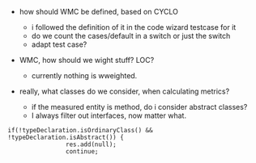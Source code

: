   * how should WMC be defined, based on CYCLO
    * i followed the definition of it in the code wizard testcase for it
    * do we count the cases/default in a switch or just the switch
    * adapt test case?

  * WMC, how should we wight stuff? LOC?
    * currently nothing is wweighted.

  * really, what classes do we consider, when calculating metrics?
    * if the measured entity is method, do i consider abstract classes?
    * I always filter out interfaces, now matter what.

```
if(!typeDeclaration.isOrdinaryClass() && !typeDeclaration.isAbstract()) {
				res.add(null);
				continue;
```